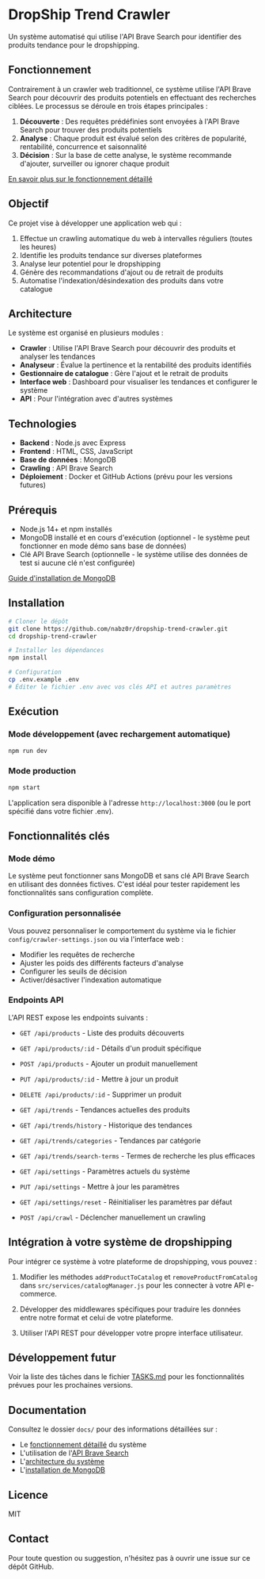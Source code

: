 # DropShip Trend Crawler

Un système automatisé qui utilise l'API Brave Search pour identifier des produits tendance pour le dropshipping.

## Fonctionnement

Contrairement à un crawler web traditionnel, ce système utilise l'API Brave Search pour découvrir des produits potentiels en effectuant des recherches ciblées. Le processus se déroule en trois étapes principales :

1. **Découverte** : Des requêtes prédéfinies sont envoyées à l'API Brave Search pour trouver des produits potentiels
2. **Analyse** : Chaque produit est évalué selon des critères de popularité, rentabilité, concurrence et saisonnalité
3. **Décision** : Sur la base de cette analyse, le système recommande d'ajouter, surveiller ou ignorer chaque produit

[En savoir plus sur le fonctionnement détaillé](docs/fonctionnement.md)

## Objectif

Ce projet vise à développer une application web qui :

1. Effectue un crawling automatique du web à intervalles réguliers (toutes les heures)
2. Identifie les produits tendance sur diverses plateformes
3. Analyse leur potentiel pour le dropshipping
4. Génère des recommandations d'ajout ou de retrait de produits
5. Automatise l'indexation/désindexation des produits dans votre catalogue

## Architecture

Le système est organisé en plusieurs modules :

- **Crawler** : Utilise l'API Brave Search pour découvrir des produits et analyser les tendances
- **Analyseur** : Évalue la pertinence et la rentabilité des produits identifiés
- **Gestionnaire de catalogue** : Gère l'ajout et le retrait de produits
- **Interface web** : Dashboard pour visualiser les tendances et configurer le système
- **API** : Pour l'intégration avec d'autres systèmes

## Technologies

- **Backend** : Node.js avec Express
- **Frontend** : HTML, CSS, JavaScript
- **Base de données** : MongoDB
- **Crawling** : API Brave Search
- **Déploiement** : Docker et GitHub Actions (prévu pour les versions futures)

## Prérequis

- Node.js 14+ et npm installés
- MongoDB installé et en cours d'exécution (optionnel - le système peut fonctionner en mode démo sans base de données)
- Clé API Brave Search (optionnelle - le système utilise des données de test si aucune clé n'est configurée)

[Guide d'installation de MongoDB](docs/mongodb-installation.md)

## Installation

```bash
# Cloner le dépôt
git clone https://github.com/nabz0r/dropship-trend-crawler.git
cd dropship-trend-crawler

# Installer les dépendances
npm install

# Configuration
cp .env.example .env
# Éditer le fichier .env avec vos clés API et autres paramètres
```

## Exécution

### Mode développement (avec rechargement automatique)

```bash
npm run dev
```

### Mode production

```bash
npm start
```

L'application sera disponible à l'adresse `http://localhost:3000` (ou le port spécifié dans votre fichier .env).

## Fonctionnalités clés

### Mode démo

Le système peut fonctionner sans MongoDB et sans clé API Brave Search en utilisant des données fictives. C'est idéal pour tester rapidement les fonctionnalités sans configuration complète.

### Configuration personnalisée

Vous pouvez personnaliser le comportement du système via le fichier `config/crawler-settings.json` ou via l'interface web :
- Modifier les requêtes de recherche
- Ajuster les poids des différents facteurs d'analyse
- Configurer les seuils de décision
- Activer/désactiver l'indexation automatique

### Endpoints API

L'API REST expose les endpoints suivants :

- `GET /api/products` - Liste des produits découverts
- `GET /api/products/:id` - Détails d'un produit spécifique
- `POST /api/products` - Ajouter un produit manuellement
- `PUT /api/products/:id` - Mettre à jour un produit
- `DELETE /api/products/:id` - Supprimer un produit

- `GET /api/trends` - Tendances actuelles des produits
- `GET /api/trends/history` - Historique des tendances
- `GET /api/trends/categories` - Tendances par catégorie
- `GET /api/trends/search-terms` - Termes de recherche les plus efficaces

- `GET /api/settings` - Paramètres actuels du système
- `PUT /api/settings` - Mettre à jour les paramètres
- `GET /api/settings/reset` - Réinitialiser les paramètres par défaut

- `POST /api/crawl` - Déclencher manuellement un crawling

## Intégration à votre système de dropshipping

Pour intégrer ce système à votre plateforme de dropshipping, vous pouvez :

1. Modifier les méthodes `addProductToCatalog` et `removeProductFromCatalog` dans `src/services/catalogManager.js` pour les connecter à votre API e-commerce.

2. Développer des middlewares spécifiques pour traduire les données entre notre format et celui de votre plateforme.

3. Utiliser l'API REST pour développer votre propre interface utilisateur.

## Développement futur

Voir la liste des tâches dans le fichier [TASKS.md](TASKS.md) pour les fonctionnalités prévues pour les prochaines versions.

## Documentation

Consultez le dossier `docs/` pour des informations détaillées sur :

- Le [fonctionnement détaillé](docs/fonctionnement.md) du système
- L'utilisation de l'[API Brave Search](docs/brave_api.md)
- L'[architecture du système](docs/architecture.md)
- L'[installation de MongoDB](docs/mongodb-installation.md)

## Licence

MIT

## Contact

Pour toute question ou suggestion, n'hésitez pas à ouvrir une issue sur ce dépôt GitHub.